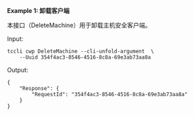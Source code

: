 **Example 1: 卸载客户端**

本接口（DeleteMachine）用于卸载主机安全客户端。

Input: 

```
tccli cwp DeleteMachine --cli-unfold-argument  \
    --Uuid 354f4ac3-8546-4516-8c8a-69e3ab73aa8a
```

Output: 
```
{
    "Response": {
        "RequestId": "354f4ac3-8546-4516-8c8a-69e3ab73aa8a"
    }
}
```

